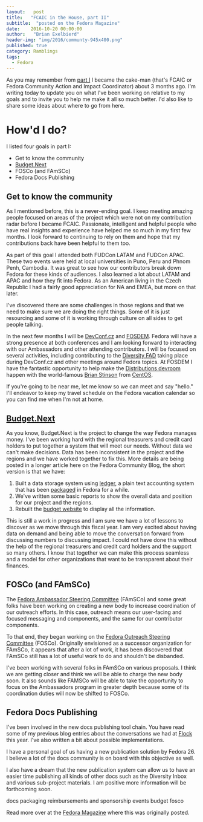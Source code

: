 ```yaml
---
layout:   post
title:   "FCAIC in the House, part II"
subtitle:  "posted on the Fedora Magazine"
date:    2016-10-20 00:00:00
author:   "Brian Exelbierd"
header-img: "img/2016/communty-945x400.png"
published: true
category: Ramblings
tags:
  - Fedora
---
```


As you may remember from [part I](https://fedoramagazine.org/fcaic-in-the-house/) I became the cake-man (that's FCAIC or Fedora Community Action and Impact Coordinator) about 3 months ago.  I'm writing today to update you on what I've been working on relative to my goals and to invite you to help me make it all so much better.  I'd also like to share some ideas about where to go from here.

# How'd I do?

I listed four goals in part I:

* Get to know the community
* [Budget.Next](https://fedoraproject.org/wiki/Budget.next)
* FOSCo (and FAmSCo)
* Fedora Docs Publishing

## Get to know the community

As I mentioned before, this is a never-ending goal.  I keep meeting amazing people focused on areas of the project which were not on my contribution radar before I became FCAIC.  Passionate, intelligent and helpful people who have real insights and experience have helped me so much in my first few months.  I look forward to continuing to rely on them and hope that my contributions back have been helpful to them too.

As part of this goal I attended both FUDCon LATAM and FUDCon APAC.  These two events were held at local universities in Puno, Peru and Phnom Penh, Cambodia.  It was great to see how our contributors break down Fedora for these kinds of audiences.  I also learned a lot about LATAM and APAC and how they fit into Fedora.  As an American living in the Czech Republic I had a fairly good appreciation for NA and EMEA, but more on that later.

I've discovered there are some challenges in those regions and that we need to make sure we are doing the right things.  Some of it is just resourcing and some of it is working through culture on all sides to get people talking.

In the next few months I will be [DevConf.cz](https://devconf.cz/) and [FOSDEM](https://fosdem.org/2017/).  Fedora will have a strong presence at both conferences and I am looking forward to interacting with our Ambassadors and other attending contributors.  I will be focused on several activities, including contributing to the [Diversity FAD](https://fedoraproject.org/wiki/FAD_Diversity_2017) taking place during DevConf.cz and other meetings around Fedora topics.  At FOSDEM I have the fantastic opportunity to help make the [Distributions devroom](https://fosdem.org/2017/schedule/track/distributions/) happen with the world-famous [Brian Stinson](https://twitter.com/bstinsonmhk) from [CentOS](https://www.centos.org/).

If you're going to be near me, let me know so we can meet and say "hello." I'll endeavor to keep my travel schedule on the Fedora vacation calendar so you can find me when I'm not at home.

## [Budget.Next](https://fedoraproject.org/wiki/Budget.next)

As you know, Budget.Next is the project to change the way Fedora manages money.  I've been working hard with the regional treasurers and credit card holders to put together a system that will meet our needs.  Without data we can't make decisions.  Data has been inconsistent in the project and the regions and we have worked together to fix this.  More details are being posted in a longer article here on the Fedora Community Blog, the short version is that we have:

1. Built a data storage system using [ledger](http://ledger-cli.org/), a plain text accounting system that has been [packaged](https://admin.fedoraproject.org/pkgdb/package/rpms/ledger/) in Fedora for a while.
2. We've written some basic reports to show the overall data and position for our project and the regions.
3. Rebuilt the [budget website](https://budget.fedoraproject.org/) to display all the information.

This is still a work in progress and I am sure we have a lot of lessons to discover as we move through this fiscal year.  I am very excited about having data on demand and being able to move the conversation forward from discussing numbers to discussing impact.  I could not have done this without the help of the regional treasurers and credit card holders and the support so many others.  I know that together we can make this process seamless and a model for other organizations that want to be transparent about their finances.

## FOSCo (and FAmSCo)

The [Fedora Ambassador Steering
Committee](https://fedoraproject.org/wiki/Fedora_Ambassadors_Steering_Committee)
(FAmSCo) and some great folks have been working on creating a new
body to increase coordination of our outreach efforts. In this case,
outreach means our user-facing and focused messaging and components,
and the same for our contributor components.

To that end, they began working on the [Fedora Outreach Steering
Committee](https://fedoraproject.org/wiki/FOSCo) (FOSCo). Originally
envisioned as a successor organization for FAmSCo, it appears that after
a lot of work, it has been discovered that FAmSCo still has a lot of
useful work to do and shouldn't be disbanded.

I've been working with several folks in FAmSCo on various proposals. I
think we are getting closer and think we will be able to charge the new
body soon. It also sounds like FAMSCo will be able to take the opportunity
to focus on the Ambassadors program in greater depth because some of
its coordination duties will now be shifted to FOSCo.

## Fedora Docs Publishing

I've been involved in the new docs publishing tool chain. You have
read some of my previous blog entries about the conversations we had at
[Flock](https://flocktofedora.org/) this year. I've also written a bit
about possible implementations.

I have a personal goal of us having a new publication solution by Fedora
26. I believe a lot of the docs community is on board with this objective
as well.

I also have a dream that the new publication system can allow us to have
an easier time publishing all kinds of other docs such as the Diversity
Inbox and various sub-project materials. I am positive more information
will be forthcoming soon.

[^0]: I've been doing a some work since September trying to familiarize myself with parts of Fedora where I have contributed and queuing things up for my start.

docs
  packaging
  reimbursements and sponsorship
  events
  budget
fosco
<!--
-->

Read more over at the [Fedora Magazine](https://fedoramagazine.org/fcaic-in-the-house/) where this was originally posted.
